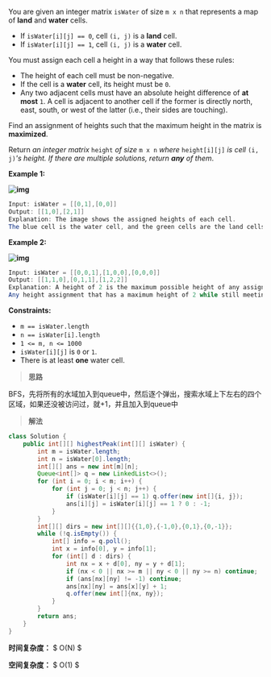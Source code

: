 You are given an integer matrix `isWater` of size `m x n` that represents a map of **land** and **water** cells.

- If `isWater[i][j] == 0`, cell `(i, j)` is a **land** cell.
- If `isWater[i][j] == 1`, cell `(i, j)` is a **water** cell.

You must assign each cell a height in a way that follows these rules:

- The height of each cell must be non-negative.
- If the cell is a **water** cell, its height must be `0`.
- Any two adjacent cells must have an absolute height difference of **at most** `1`. A cell is adjacent to another cell if the former is directly north, east, south, or west of the latter (i.e., their sides are touching).

Find an assignment of heights such that the maximum height in the matrix is **maximized**.

Return *an integer matrix* `height` *of size* `m x n` *where* `height[i][j]` *is cell* `(i, j)`*'s height. If there are multiple solutions, return **any** of them*.

 

**Example 1:**

**![img](https://assets.leetcode.com/uploads/2021/01/10/screenshot-2021-01-11-at-82045-am.png)**

```java
Input: isWater = [[0,1],[0,0]]
Output: [[1,0],[2,1]]
Explanation: The image shows the assigned heights of each cell.
The blue cell is the water cell, and the green cells are the land cells.
```

**Example 2:**

**![img](https://assets.leetcode.com/uploads/2021/01/10/screenshot-2021-01-11-at-82050-am.png)**

```java
Input: isWater = [[0,0,1],[1,0,0],[0,0,0]]
Output: [[1,1,0],[0,1,1],[1,2,2]]
Explanation: A height of 2 is the maximum possible height of any assignment.
Any height assignment that has a maximum height of 2 while still meeting the rules will also be accepted.
```

 

**Constraints:**

- `m == isWater.length`
- `n == isWater[i].length`
- `1 <= m, n <= 1000`
- `isWater[i][j]` is `0` or `1`.
- There is at least **one** water cell.



> **思路**

BFS，先将所有的水域加入到queue中，然后逐个弹出，搜索水域上下左右的四个区域，如果还没被访问过，就+1，并且加入到queue中



> **解法**

```java
class Solution {
    public int[][] highestPeak(int[][] isWater) {
        int m = isWater.length;
        int n = isWater[0].length;
        int[][] ans = new int[m][n];
        Queue<int[]> q = new LinkedList<>();
        for (int i = 0; i < m; i++) {
            for (int j = 0; j < n; j++) {
                if (isWater[i][j] == 1) q.offer(new int[]{i, j});
                ans[i][j] = isWater[i][j] == 1 ? 0 : -1;
            }
        }
        int[][] dirs = new int[][]{{1,0},{-1,0},{0,1},{0,-1}};
        while (!q.isEmpty()) {
            int[] info = q.poll();
            int x = info[0], y = info[1];
            for (int[] d : dirs) {
                int nx = x + d[0], ny = y + d[1];
                if (nx < 0 || nx >= m || ny < 0 || ny >= n) continue;
                if (ans[nx][ny] != -1) continue;
                ans[nx][ny] = ans[x][y] + 1;
                q.offer(new int[]{nx, ny});
            }
        }
        return ans;
    }
}
```

**时间复杂度：** $ O(N) $

**空间复杂度：** $ O(1) $